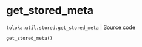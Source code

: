 # get_stored_meta
`toloka.util.stored.get_stored_meta` | [Source code](https://github.com/Toloka/toloka-kit/blob/v0.1.24/src/util/stored.py#L29)

```python
get_stored_meta()
```

